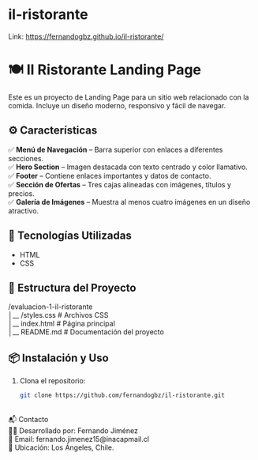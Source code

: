# il-ristorante

Link: https://fernandogbz.github.io/il-ristorante/

# 🍽 Il Ristorante Landing Page  

Este es un proyecto de Landing Page para un sitio web relacionado con la comida. Incluye un diseño moderno, responsivo y fácil de navegar.  

## ⚙ Características  

✅ **Menú de Navegación** – Barra superior con enlaces a diferentes secciones.  
✅ **Hero Section** – Imagen destacada con texto centrado y color llamativo.  
✅ **Footer** – Contiene enlaces importantes y datos de contacto.  
✅ **Sección de Ofertas** – Tres cajas alineadas con imágenes, títulos y precios.  
✅ **Galería de Imágenes** – Muestra al menos cuatro imágenes en un diseño atractivo.  


## 🚀 Tecnologías Utilizadas  
  
- HTML  
- CSS  

## 📂 Estructura del Proyecto  

/evaluacion-1-il-ristorante
<br/>
│__ /styles.css # Archivos CSS
<br/>
│__ index.html # Página principal
<br/>
│__ README.md # Documentación del proyecto


## 📦 Instalación y Uso  

1. Clona el repositorio:  
   ```bash
   git clone https://github.com/fernandogbz/il-ristorante.git
<br/>
📬 Contacto
<br/>
👨‍💻 Desarrollado por: Fernando Jiménez
<br/>
📧 Email: fernando.jimenez15@inacapmail.cl
<br/>
📍 Ubicación: Los Ángeles, Chile.
